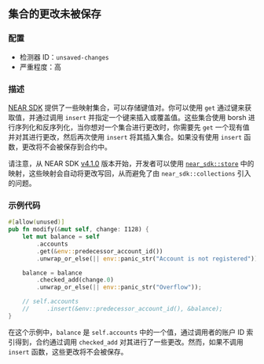
## 集合的更改未被保存

### 配置

* 检测器 ID：`unsaved-changes`
* 严重程度：高

### 描述

[NEAR SDK](https://crates.io/crates/near-sdk) 提供了一些映射集合，可以存储键值对。你可以使用 `get` 通过键来获取值，并通过调用 `insert` 并指定一个键来插入或覆盖值。这些集合使用 borsh 进行序列化和反序列化，当你想对一个集合进行更改时，你需要先 `get` 一个现有值并对其进行更改，然后再次使用 `insert` 将其插入集合。如果没有使用 `insert` 函数，更改将不会被保存到合约中。

请注意，从 NEAR SDK [v4.1.0](https://docs.rs/near-sdk/4.1.0/near_sdk/index.html) 版本开始，开发者可以使用 [`near_sdk::store`](https://docs.rs/near-sdk/4.1.0/near_sdk/store/index.html) 中的映射，这些映射会自动将更改写回，从而避免了由 `near_sdk::collections` 引入的问题。

### 示例代码

```rust
#[allow(unused)]
pub fn modify(&mut self, change: I128) {
    let mut balance = self
        .accounts
        .get(&env::predecessor_account_id())
        .unwrap_or_else(|| env::panic_str("Account is not registered"));

    balance = balance
        .checked_add(change.0)
        .unwrap_or_else(|| env::panic_str("Overflow"));

    // self.accounts
    //     .insert(&env::predecessor_account_id(), &balance);
}
```

在这个示例中，`balance` 是 `self.accounts` 中的一个值，通过调用者的账户 ID 索引得到，合约通过调用 `checked_add` 对其进行了一些更改。然而，如果不调用 `insert` 函数，这些更改将不会被保存。
